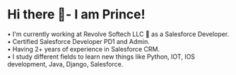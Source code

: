 # Hi there 👋- I am Prince!


•	I'm currently working at Revolve Softech LLC 🏢 as a Salesforce Developer.<br>
•	Certified Salesforce Developer PD1 and Admin.<br>
•	Having 2+ years of experience in Salesforce CRM.<br>
• I study different fields to learn new things like Python, IOT, IOS development, Java, Django, Salesforce.
